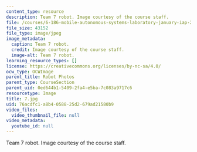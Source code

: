 ```yaml
---
content_type: resource
description: Team 7 robot. Image courtesy of the course staff.
file: /courses/6-186-mobile-autonomous-systems-laboratory-january-iap-2005/76acdfc1a8b4058825d2679ad21580b9_7.jpg
file_size: 43152
file_type: image/jpeg
image_metadata:
  caption: Team 7 robot.
  credit: Image courtesy of the course staff.
  image-alt: Team 7 robot.
learning_resource_types: []
license: https://creativecommons.org/licenses/by-nc-sa/4.0/
ocw_type: OCWImage
parent_title: Robot Photos
parent_type: CourseSection
parent_uid: 0ed644b1-5409-2fa4-e5ba-7c083a9717c6
resourcetype: Image
title: 7.jpg
uid: 76acdfc1-a8b4-0588-25d2-679ad21580b9
video_files:
  video_thumbnail_file: null
video_metadata:
  youtube_id: null
---
```

Team 7 robot. Image courtesy of the course staff.
